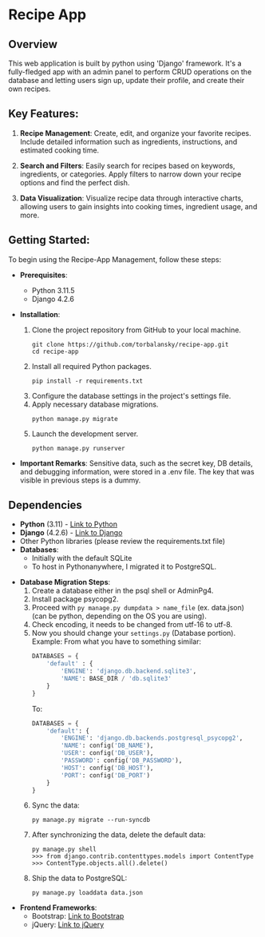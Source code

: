 # Recipe App
## Overview
This web application is built by python using 'Django' framework. It's a fully-fledged app with an admin panel to perform CRUD operations on the database and letting users sign up, update their profile, and create their own recipes. 

## Key Features:
1. **Recipe Management**: Create, edit, and organize your favorite recipes. Include detailed information such as ingredients, instructions, and estimated cooking time.

2. **Search and Filters**: Easily search for recipes based on keywords, ingredients, or categories. Apply filters to narrow down your recipe options and find the perfect dish. 

3. **Data Visualization**: Visualize recipe data through interactive charts, allowing users to gain insights into cooking times, ingredient usage, and more.

## Getting Started:
To begin using the Recipe-App Management, follow these steps:

+ **Prerequisites**:
    - Python 3.11.5
    - Django 4.2.6

+ **Installation**:
    1. Clone the project repository from GitHub to your local machine.
       ```
       git clone https://github.com/torbalansky/recipe-app.git
       cd recipe-app
       ```
    2. Install all required Python packages.
       ```
       pip install -r requirements.txt
       ```
    3. Configure the database settings in the project's settings file.
    4. Apply necessary database migrations.
       ```
       python manage.py migrate
       ```
    5. Launch the development server.
       ```
       python manage.py runserver
       ```

+ **Important Remarks**:
    Sensitive data, such as the secret key, DB details, and debugging information, were stored in a .env file. The key that was visible in previous steps is a dummy.

## Dependencies
* **Python** (3.11) - [Link to Python](https://www.python.org/)
* **Django** (4.2.6) - [Link to Django](https://www.djangoproject.com/)
* Other Python libraries (please review the requirements.txt file)
* **Databases**:
    * Initially with the default SQLite
    * To host in Pythonanywhere, I migrated it to PostgreSQL.

+ **Database Migration Steps**:
    1. Create a database either in the psql shell or AdminPg4.
    2. Install package psycopg2.
    3. Proceed with `py manage.py dumpdata > name_file` (ex. data.json) (can be python, depending on the OS you are using).
    4. Check encoding, it needs to be changed from utf-16 to utf-8.
    5. Now you should change your `settings.py` (Database portion).
       Example: 
       From what you have to something similar:
       ```python
       DATABASES = {
           'default' : {
               'ENGINE': 'django.db.backend.sqlite3',
               'NAME': BASE_DIR / 'db.sqlite3'
           }
       }
       ```
       To:
       ```python
       DATABASES = {
           'default': {
               'ENGINE': 'django.db.backends.postgresql_psycopg2',
               'NAME': config('DB_NAME'),
               'USER': config('DB_USER'),
               'PASSWORD': config('DB_PASSWORD'),
               'HOST': config('DB_HOST'),
               'PORT': config('DB_PORT')
           } 
       }
       ```
    6. Sync the data:
       ```
       py manage.py migrate --run-syncdb
       ```
    7. After synchronizing the data, delete the default data:
       ```
       py manage.py shell
       >>> from django.contrib.contenttypes.models import ContentType
       >>> ContentType.objects.all().delete()
       ```
    8. Ship the data to PostgreSQL:
       ```
       py manage.py loaddata data.json
       ```

* **Frontend Frameworks**:
    - Bootstrap: [Link to Bootstrap](https://getbootstrap.com/)
    - jQuery: [Link to jQuery](https://jquery.com/)
